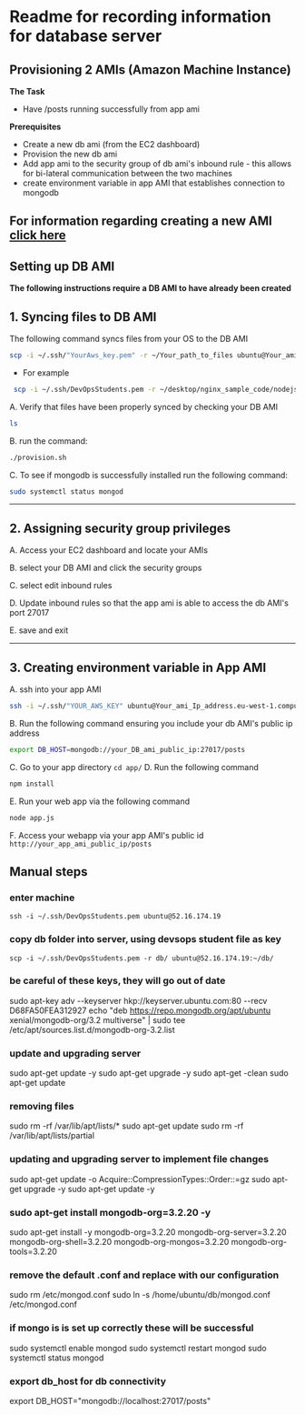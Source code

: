 # Readme for recording information for database server
## Provisioning 2 AMIs (Amazon Machine Instance) 
**The Task**
- Have /posts running successfully from app ami

**Prerequisites**
- Create a new db ami (from the EC2 dashboard)
- Provision the new db ami
- Add app ami to the security group of db ami's inbound rule - this allows for bi-lateral communication between the two machines
- create environment variable in app AMI that establishes connection to mongodb

**For information regarding creating a new AMI [click here](https://github.com/Lycurgus1/AWS_Start_code/blob/master/README.md)**
---

## Setting up DB AMI
**The following instructions require a DB AMI to have already been created**

## 1. Syncing files to DB AMI

The following command syncs files from your OS to the DB AMI

```bash
scp -i ~/.ssh/"YourAws_key.pem" -r ~/Your_path_to_files ubuntu@Your_ami_Ip_address:/home/ubuntu/
```

 - For example

```bash
 scp -i ~/.ssh/DevOpsStudents.pem -r ~/desktop/nginx_sample_code/nodejs-aws-deploy/environment/db ubuntu@ec2-54-76-170-201:/home/ubuntu/
```

A. Verify that files have been properly synced by checking your DB AMI
```bash
ls
```
B. run the command:
```bash
./provision.sh
```
C. To see if mongodb is successfully installed run the following command:

```bash
sudo systemctl status mongod
```
---

## 2. Assigning security group privileges  

A. Access your EC2 dashboard and locate your AMIs

B. select your DB AMI and click the security groups

C. select edit inbound rules

D. Update inbound rules so that the app ami is able to access the db AMI's port 27017

E. save and exit

---

## 3. Creating environment variable in App AMI

A. ssh into your app AMI
```bash
ssh -i ~/.ssh/"YOUR_AWS_KEY" ubuntu@Your_ami_Ip_address.eu-west-1.compute.amazonaws.com
```

B. Run the following command ensuring you include your db AMI's public ip address
```bash
export DB_HOST=mongodb://your_DB_ami_public_ip:27017/posts
```
C. Go to your app directory
```cd app/```
D. Run the following command
```bash
npm install
```
E. Run your web app via the following command
 ```bash
 node app.js
 ```
F. Access your webapp via your app AMI's public id
```http://your_app_ami_public_ip/posts```

## Manual steps

### enter machine
```ssh -i ~/.ssh/DevOpsStudents.pem ubuntu@52.16.174.19```

### copy db folder into server, using devsops student file as key
```scp -i ~/.ssh/DevOpsStudents.pem -r db/ ubuntu@52.16.174.19:~/db/```

### be careful of these keys, they will go out of date
sudo apt-key adv --keyserver hkp://keyserver.ubuntu.com:80 --recv D68FA50FEA312927
echo "deb https://repo.mongodb.org/apt/ubuntu xenial/mongodb-org/3.2 multiverse" | sudo tee /etc/apt/sources.list.d/mongodb-org-3.2.list

### update and upgrading server
sudo apt-get update -y
sudo apt-get upgrade -y
sudo apt-get -clean
sudo apt-get update

### removing files
sudo rm -rf /var/lib/apt/lists/*
sudo apt-get update
sudo rm -rf /var/lib/apt/lists/partial

### updating and upgrading server to implement file changes
sudo apt-get update -o Acquire::CompressionTypes::Order::=gz
sudo apt-get upgrade -y
sudo apt-get update -y

### sudo apt-get install mongodb-org=3.2.20 -y
sudo apt-get install -y mongodb-org=3.2.20 mongodb-org-server=3.2.20 mongodb-org-shell=3.2.20 mongodb-org-mongos=3.2.20 mongodb-org-tools=3.2.20

### remove the default .conf and replace with our configuration
sudo rm /etc/mongod.conf
sudo ln -s /home/ubuntu/db/mongod.conf /etc/mongod.conf

### if mongo is is set up correctly these will be successful
sudo systemctl enable mongod
sudo systemctl restart mongod
sudo systemctl status mongod

### export db_host for db connectivity
export DB_HOST="mongodb://localhost:27017/posts"
